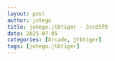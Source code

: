 ```yaml
---
layout: post
author: jotego
title: jotego.jtbtiger - 3ccd5f9
date: 2025-07-05
categories: [Arcade, jtbtiger]
tags: [jotego.jtbtiger]
---
```


